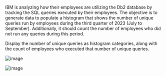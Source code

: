 IBM is analyzing how their employees are utilizing the Db2 database by tracking the SQL queries executed by their employees. The objective is to generate data to populate a histogram that shows the number of unique queries run by employees during the third quarter of 2023 (July to September). Additionally, it should count the number of employees who did not run any queries during this period.

Display the number of unique queries as histogram categories, along with the count of employees who executed that number of unique queries.

![image](https://github.com/compBiophyMete/SQL-Challanges/assets/135632077/2fbd9faf-e2a9-40c1-b3a6-cce976d2e81b)

![image](https://github.com/compBiophyMete/SQL-Challanges/assets/135632077/4122cc85-475f-4759-87c9-a43a36eec281)

